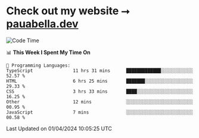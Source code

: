 # Check out my website ⭢ [pauabella.dev](https://pauabella.dev)

<!--START_SECTION:waka-->
![Code Time](http://img.shields.io/badge/Code%20Time-3%2C161%20hrs%2048%20mins-blue)

📊 **This Week I Spent My Time On** 

```text
💬 Programming Languages: 
TypeScript               11 hrs 31 mins      █████████████░░░░░░░░░░░░   52.57 % 
HTML                     6 hrs 25 mins       ███████░░░░░░░░░░░░░░░░░░   29.33 % 
CSS                      3 hrs 33 mins       ████░░░░░░░░░░░░░░░░░░░░░   16.25 % 
Other                    12 mins             ░░░░░░░░░░░░░░░░░░░░░░░░░   00.95 % 
JavaScript               7 mins              ░░░░░░░░░░░░░░░░░░░░░░░░░   00.58 % 
```


 Last Updated on 01/04/2024 10:05:25 UTC
<!--END_SECTION:waka-->
